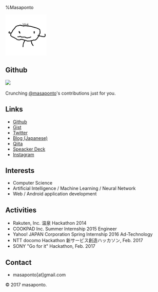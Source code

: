 %Masaponto

<img src="./img/ponto.png"
alt="It's me!" title="ponto" width="128" height="128" id="ponto"/>

## Github
<div class="calendar">
<img src="https://assets-cdn.github.com/images/spinners/octocat-spinner-128.gif" class="spinner"/>
<p class="spinner-text monospace">Crunching <a href="https://github.com/masaponto">@masaponto</a>'s contributions just for you.</p>
</div>

## Links
- <i class="fab fa-github"></i> [Github](https://github.com/masaponto)
- <i class="fab fa-github-alt"></i> [Gist](https://gist.github.com/masaponto)
- <i class="fab fa-twitter"></i> [Twitter](https://twitter.com/masaponto)
- <i class="fas fa-book"></i> [Blog (Japanese)](http://masaponto.hatenablog.com)
- <i class="fas fa-pen-square"></i> [Qiita](http://qiita.com/masaponto)
- <i class="fas fa-file"></i> [Speacker Deck](https://speakerdeck.com/masaponto)
- <i class="fab fa-instagram"></i> [Instagram](https://www.instagram.com/masaponto/)

 
## Interests
- Computer Science
- Artificial Intelligence / Machine Learning / Neural Network 
- Web / Android application development
  
## Activities
- Rakuten, Inc. 温泉 Hackathon 2014
- COOKPAD Inc. Summer Internship 2015 Engineer
- Yahoo! JAPAN Corporation Spring Internship 2016 Ad-Technology
- NTT docomo Hackathon 新サービス創造ハッカソン, Feb. 2017
- SONY "Go for it" Hackathon, Feb. 2017

## Contact
- masaponto[at]gmail.com

<footer>
&copy; 2017 masaponto.
</footer>
